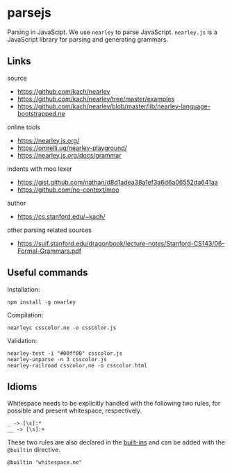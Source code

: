 # parsejs
Parsing in JavaScipt. We use `nearley` to parse JavaScript.
`nearley.js` is a JavaScript library for parsing and generating grammars.

## Links
source
- https://github.com/kach/nearley
- https://github.com/kach/nearley/tree/master/examples
- https://github.com/kach/nearley/blob/master/lib/nearley-language-bootstrapped.ne

online tools
- https://nearley.js.org/
- https://omrelli.ug/nearley-playground/
- https://nearley.js.org/docs/grammar

indents with moo lexer
- https://gist.github.com/nathan/d8d1adea38a1ef3a6d6a06552da641aa
- https://github.com/no-context/moo

author
- https://cs.stanford.edu/~kach/

other parsing related sources
- https://suif.stanford.edu/dragonbook/lecture-notes/Stanford-CS143/06-Formal-Grammars.pdf

## Useful commands
Installation:
```
npm install -g nearley
```
Compilation:
```
nearleyc csscolor.ne -o csscolor.js
```
Validation:
```
nearley-test -i "#00ff00" csscolor.js
nearley-unparse -n 3 csscolor.js
nearley-railroad csscolor.ne -o csscolor.html
```

## Idioms
Whitespace needs to be explicitly handled with the following
two rules, for possible and present whitespace, respectively.
```
_ -> [\s]:*
__ -> [\s]:+
```
These two rules are also declared in the
[built-ins](https://github.com/kach/nearley/blob/master/builtin/whitespace.ne)
and can be added with the `@builtin` directive.
```
@builtin "whitespace.ne"
```
